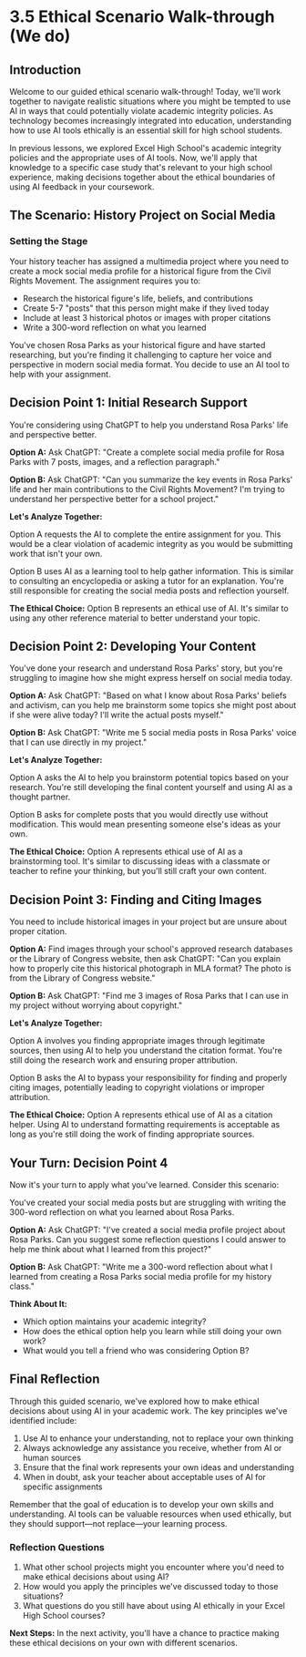 # 3.5 Ethical Scenario Walk-through (We do)

## Introduction

Welcome to our guided ethical scenario walk-through! Today, we'll work together to navigate realistic situations where you might be tempted to use AI in ways that could potentially violate academic integrity policies. As technology becomes increasingly integrated into education, understanding how to use AI tools ethically is an essential skill for high school students.

In previous lessons, we explored Excel High School's academic integrity policies and the appropriate uses of AI tools. Now, we'll apply that knowledge to a specific case study that's relevant to your high school experience, making decisions together about the ethical boundaries of using AI feedback in your coursework.

## The Scenario: History Project on Social Media

### Setting the Stage

Your history teacher has assigned a multimedia project where you need to create a mock social media profile for a historical figure from the Civil Rights Movement. The assignment requires you to:
- Research the historical figure's life, beliefs, and contributions
- Create 5-7 "posts" that this person might make if they lived today
- Include at least 3 historical photos or images with proper citations
- Write a 300-word reflection on what you learned

You've chosen Rosa Parks as your historical figure and have started researching, but you're finding it challenging to capture her voice and perspective in modern social media format. You decide to use an AI tool to help with your assignment.

## Decision Point 1: Initial Research Support

You're considering using ChatGPT to help you understand Rosa Parks' life and perspective better.

**Option A:** Ask ChatGPT: "Create a complete social media profile for Rosa Parks with 7 posts, images, and a reflection paragraph."

**Option B:** Ask ChatGPT: "Can you summarize the key events in Rosa Parks' life and her main contributions to the Civil Rights Movement? I'm trying to understand her perspective better for a school project."

**Let's Analyze Together:**

Option A requests the AI to complete the entire assignment for you. This would be a clear violation of academic integrity as you would be submitting work that isn't your own.

Option B uses AI as a learning tool to help gather information. This is similar to consulting an encyclopedia or asking a tutor for an explanation. You're still responsible for creating the social media posts and reflection yourself.

**The Ethical Choice:** Option B represents an ethical use of AI. It's similar to using any other reference material to better understand your topic.

## Decision Point 2: Developing Your Content

You've done your research and understand Rosa Parks' story, but you're struggling to imagine how she might express herself on social media today.

**Option A:** Ask ChatGPT: "Based on what I know about Rosa Parks' beliefs and activism, can you help me brainstorm some topics she might post about if she were alive today? I'll write the actual posts myself."

**Option B:** Ask ChatGPT: "Write me 5 social media posts in Rosa Parks' voice that I can use directly in my project."

**Let's Analyze Together:**

Option A asks the AI to help you brainstorm potential topics based on your research. You're still developing the final content yourself and using AI as a thought partner.

Option B asks for complete posts that you would directly use without modification. This would mean presenting someone else's ideas as your own.

**The Ethical Choice:** Option A represents ethical use of AI as a brainstorming tool. It's similar to discussing ideas with a classmate or teacher to refine your thinking, but you'll still craft your own content.

## Decision Point 3: Finding and Citing Images

You need to include historical images in your project but are unsure about proper citation.

**Option A:** Find images through your school's approved research databases or the Library of Congress website, then ask ChatGPT: "Can you explain how to properly cite this historical photograph in MLA format? The photo is from the Library of Congress website."

**Option B:** Ask ChatGPT: "Find me 3 images of Rosa Parks that I can use in my project without worrying about copyright."

**Let's Analyze Together:**

Option A involves you finding appropriate images through legitimate sources, then using AI to help you understand the citation format. You're still doing the research work and ensuring proper attribution.

Option B asks the AI to bypass your responsibility for finding and properly citing images, potentially leading to copyright violations or improper attribution.

**The Ethical Choice:** Option A represents ethical use of AI as a citation helper. Using AI to understand formatting requirements is acceptable as long as you're still doing the work of finding appropriate sources.

## Your Turn: Decision Point 4

Now it's your turn to apply what you've learned. Consider this scenario:

You've created your social media posts but are struggling with writing the 300-word reflection on what you learned about Rosa Parks.

**Option A:** Ask ChatGPT: "I've created a social media profile project about Rosa Parks. Can you suggest some reflection questions I could answer to help me think about what I learned from this project?"

**Option B:** Ask ChatGPT: "Write me a 300-word reflection about what I learned from creating a Rosa Parks social media profile for my history class."

**Think About It:** 
- Which option maintains your academic integrity?
- How does the ethical option help you learn while still doing your own work?
- What would you tell a friend who was considering Option B?

## Final Reflection

Through this guided scenario, we've explored how to make ethical decisions about using AI in your academic work. The key principles we've identified include:

1. Use AI to enhance your understanding, not to replace your own thinking
2. Always acknowledge any assistance you receive, whether from AI or human sources
3. Ensure that the final work represents your own ideas and understanding
4. When in doubt, ask your teacher about acceptable uses of AI for specific assignments

Remember that the goal of education is to develop your own skills and understanding. AI tools can be valuable resources when used ethically, but they should support—not replace—your learning process.

### Reflection Questions
1. What other school projects might you encounter where you'd need to make ethical decisions about using AI?
2. How would you apply the principles we've discussed today to those situations?
3. What questions do you still have about using AI ethically in your Excel High School courses?

**Next Steps:** In the next activity, you'll have a chance to practice making these ethical decisions on your own with different scenarios.

